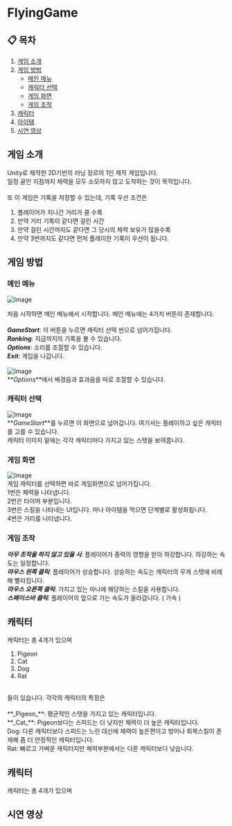 # FlyingGame

## 📋 목차
1. [게임 소개](#게임-소개)
2. [게임 방법](#게임-방법)
    - [메인 메뉴](#메인-메뉴)
    - [캐릭터 선택](#캐릭터-선택)
    - [게임 화면](#게임-화면) 
    - [게임 조작](#게임-조작)
3. [캐릭터](#캐릭터)
4. [아이템](#아이템)
5. [시연 영상](#시연-영상)


## 게임 소개
Unity로 제작한 2D기반의 러닝 장르의 1인 제작 게임입니다.
<br>
일정 골인 지점까지 체력을 모두 소모하지 않고 도착하는 것이 목적입니다.
<br>
<br>
또 이 게임은 기록을 저장할 수 있는데, 기록 우선 조건은 
<br>
1. 플레이어가 지나간 거리가 클 수록
2. 만약 거리 기록이 같다면 걸린 시간
3. 만약 걸린 시간까지도 같다면 그 당시의 체력 보유가 많을수록
4. 만약 3번까지도 같다면 먼저 플레이한 기록이 우선이 됩니다.

## 게임 방법
### 메인 메뉴
![Image](https://github.com/user-attachments/assets/7a3a906b-3cf9-432e-abb9-c6e4c579d6bb)


처음 시작하면 메인 메뉴에서 시작합니다.
메인 메뉴에는 4가지 버튼이 존재합니다.
<br>
<br>
**_GameStart_**: 이 버튼을 누르면 캐릭터 선택 씬으로 넘어가집니다.
<br>
**_Ranking_**: 지금까지의 기록을 볼 수 있습니다.
<br>
**_Options_**: 소리를 조절할 수 있습니다.
<br>
**_Exit_**: 게임을 나갑니다.
<br>
<br>
![Image](https://github.com/user-attachments/assets/79d047c7-0b76-4d00-bbc9-11a10736da22)
<br>
**_Options_**에서 배경음과 효과음을 따로 조절할 수 있습니다.

### 캐릭터 선택
![Image](https://github.com/user-attachments/assets/63cc4ece-0224-4ad9-a02e-208129bf3ed6)
<br>
**_GameStart_**를 누르면 이 화면으로 넘어갑니다. 여기서는 플레이하고 싶은 캐릭터를 고를 수 있습니다.
<br>
캐릭터 이미지 밑에는 각각 캐릭터마다 가지고 있는 스탯을 보여줍니다.

### 게임 화면
![Image](https://github.com/user-attachments/assets/a6575cf6-e320-4063-8b12-af5d05fd69c3)
<br>
게임 캐릭터를 선택하면 바로 게임화면으로 넘어가집니다.
<br>
1번은 체력을 나타냅니다.
<br>
2번은 타이머 부분입니다.
<br>
3번은 스킬을 나타내는 UI입니다. 마나 아이템을 먹으면 단계별로 활성화됩니다.
<br>
4번은 거리를 나타냅니다.

### 게임 조작
**_아무 조작을 하지 않고 있을 시_**: 플레이어가 중력의 영향을 받아 하강합니다. 하강하는 속도는 일정합니다.
<br>
**_마우스 왼쪽 클릭_**: 플레이어가 상승합니다. 상승하는 속도는 캐릭터의 무게 스탯에 비례해 빨라집니다.
<br>
**_마우스 오른쪽 클릭_**: 가지고 있는 마나에 해당하는 스킬을 사용합니다.
<br>
**_스페이스바 클릭_**: 플레이어의 앞으로 가는 속도가 올라갑니다. ( 가속 )

## 캐릭터
캐릭터는 총 4개가 있으며
1. Pigeon
2. Cat
3. Dog
4. Rat
<br>
들이 있습니다.
각각의 캐릭터의 특징은
<br>
<br>
**_Pigeon_**:   평균적인 스탯을 가지고 있는 캐릭터입니다.
<br>
**_Cat_**: Pigeon보다는 스피드는 더 낮지만 체력이 더 높은 캐릭터입니다.
<br>
Dog: 다른 캐릭터보다 스피드는 느린 대신에 체력이 높은편이고 방어나 회복스킬이 존재해 좀 더 안정적인 캐릭터입니다.
<br>
Rat: 빠르고 가벼운 캐릭터지만 체력부분에서는 다른 캐릭터보다 낮습니다.

## 캐릭터
캐릭터는 총 4개가 있으며

## 시연 영상
